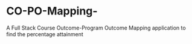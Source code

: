 # CO-PO-Mapping-
A Full Stack Course Outcome-Program Outcome Mapping application to find the percentage attainment
